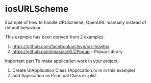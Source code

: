 # iosURLScheme


Example of how to handle URLScheme, OpenURL manually instead of default behaviour. 

This example has been derived from 2 examples.


1. https://github.com/facebookarchive/ios-howtos
2. https://github.com/jmascia/KLCPopup - Popup Library


Important part
To make application work in your project,
1. Create UIApplication Class (Application.h/.m in this example)
2. add Application as Principal Class in .plist

